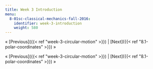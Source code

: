 ```yaml
---
title: Week 3 Introduction
menu:
  8-01sc-classical-mechanics-fall-2016:
    identifier: week-3-introduction
    weight: 580
---
```

« [Previous]({{< ref "week-3-circular-motion" >}}) | [Next]({{< ref "8.1-polar-coordinates" >}}) »

« [Previous]({{< ref "week-3-circular-motion" >}}) | [Next]({{< ref "8.1-polar-coordinates" >}}) »